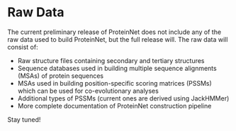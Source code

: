 # Raw Data
The current preliminary release of ProteinNet does not include any of the raw data used to build ProteinNet, but the full release will. The raw data will consist of:

* Raw structure files containing secondary and tertiary structures
* Sequence databases used in building multiple sequence alignments (MSAs) of protein sequences
* MSAs used in building position-specific scoring matrices (PSSMs) which can be used for co-evolutionary analyses
* Additional types of PSSMs (current ones are derived using JackHMMer)
* More complete documentation of ProteinNet construction pipeline

Stay tuned!
